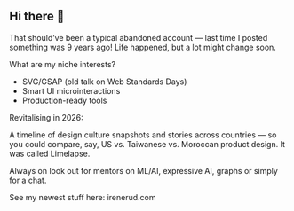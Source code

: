 ## Hi there 👋

That should’ve been a typical abandoned account — last time I posted something was 9 years ago! Life happened, but a lot might change soon.

What are my niche interests?

- SVG/GSAP (old talk on Web Standards Days)
- Smart UI microinteractions
- Production-ready tools


Revitalising in 2026:

A timeline of design culture snapshots and stories across countries — so you could compare, say, US vs. Taiwanese vs. Moroccan product design. It was called Limelapse.

Always on look out for mentors on ML/AI, expressive AI, graphs or simply for a chat.

See my newest stuff here: irenerud.com

